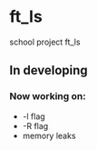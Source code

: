 # ft_ls
school project ft_ls

## In developing

### Now working on:
* -l flag
* -R flag
* memory leaks

